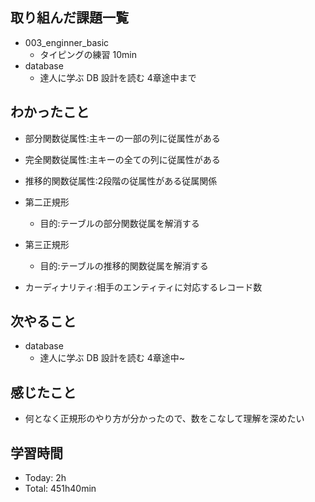 ## 取り組んだ課題一覧
- 003_enginner_basic
  - タイピングの練習 10min
- database
  - 達人に学ぶ DB 設計を読む 4章途中まで
## わかったこと
- 部分関数従属性:主キーの一部の列に従属性がある

- 完全関数従属性:主キーの全ての列に従属性がある
- 推移的関数従属性:2段階の従属性がある従属関係
- 第二正規形
  - 目的:テーブルの部分関数従属を解消する
- 第三正規形
  - 目的:テーブルの推移的関数従属を解消する
- カーディナリティ:相手のエンティティに対応するレコード数
## 次やること
- database
  - 達人に学ぶ DB 設計を読む 4章途中~
## 感じたこと
- 何となく正規形のやり方が分かったので、数をこなして理解を深めたい
## 学習時間
- Today: 2h
- Total: 451h40min